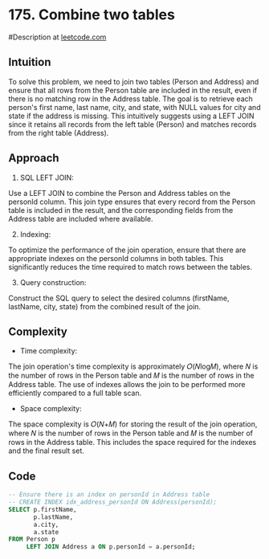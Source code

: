 # 175. Combine two tables
#Description at [leetcode.com](https://leetcode.com/problems/combine-two-tables/description/)

## Intuition
To solve this problem, we need to join two tables (Person and Address) and ensure that all rows from the Person table are included in the result, even if there is no matching row in the Address table. The goal is to retrieve each person's first name, last name, city, and state, with NULL values for city and state if the address is missing. This intuitively suggests using a LEFT JOIN since it retains all records from the left table (Person) and matches records from the right table (Address).

## Approach
1. SQL LEFT JOIN:

Use a LEFT JOIN to combine the Person and Address tables on the personId column. This join type ensures that every record from the Person table is included in the result, and the corresponding fields from the Address table are included where available.

2. Indexing:

To optimize the performance of the join operation, ensure that there are appropriate indexes on the personId columns in both tables. This significantly reduces the time required to match rows between the tables.

3. Query construction:

Construct the SQL query to select the desired columns (firstName, lastName, city, state) from the combined result of the join.

## Complexity
- Time complexity:

The join operation's time complexity is approximately 𝑂(𝑁log𝑀), where 𝑁 is the number of rows in the Person table and 𝑀 is the number of rows in the Address table. The use of indexes allows the join to be performed more efficiently compared to a full table scan.

- Space complexity:

The space complexity is 𝑂(𝑁+𝑀) for storing the result of the join operation, where 𝑁 is the number of rows in the Person table and
𝑀 is the number of rows in the Address table. This includes the space required for the indexes and the final result set.

## Code
```sql
-- Ensure there is an index on personId in Address table
-- CREATE INDEX idx_address_personId ON Address(personId);
SELECT p.firstName, 
       p.lastName, 
       a.city, 
       a.state 
FROM Person p 
     LEFT JOIN Address a ON p.personId = a.personId;
```